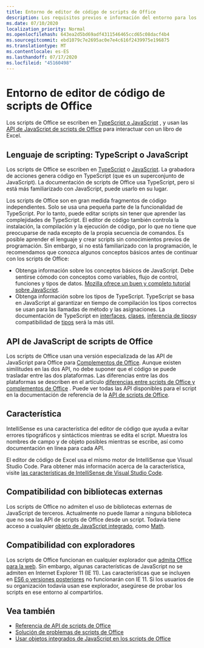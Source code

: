 ```yaml
---
title: Entorno de editor de código de scripts de Office
description: Los requisitos previos e información del entorno para los scripts de Office en Excel en la Web.
ms.date: 07/10/2020
localization_priority: Normal
ms.openlocfilehash: 643ea2d5bd69adf4311546465ccd65c08dacf4b4
ms.sourcegitcommit: ebd1079c7e2695ac0e7e4c616f2439975e196875
ms.translationtype: MT
ms.contentlocale: es-ES
ms.lasthandoff: 07/17/2020
ms.locfileid: "45160498"
---
```

# <a name="office-scripts-code-editor-environment"></a>Entorno de editor de código de scripts de Office

Los scripts de Office se escriben en [TypeScript o JavaScript](#scripting-language-typescript-or-javascript) , y usan las [API de JavaScript de scripts de Office](#office-scripts-javascript-api) para interactuar con un libro de Excel.

## <a name="scripting-language-typescript-or-javascript"></a>Lenguaje de scripting: TypeScript o JavaScript

Los scripts de Office se escriben en [TypeScript](https://www.typescriptlang.org/docs/home.html) o [JavaScript](https://developer.mozilla.org/docs/Web/JavaScript). La grabadora de acciones genera código en TypeScript (que es un superconjunto de JavaScript). La documentación de scripts de Office usa TypeScript, pero si está más familiarizado con JavaScript, puede usarlo en su lugar.

Los scripts de Office son en gran medida fragmentos de código independientes. Solo se usa una pequeña parte de la funcionalidad de TypeScript. Por lo tanto, puede editar scripts sin tener que aprender las complejidades de TypeScript. El editor de código también controla la instalación, la compilación y la ejecución de código, por lo que no tiene que preocuparse de nada excepto de la propia secuencia de comandos. Es posible aprender el lenguaje y crear scripts sin conocimientos previos de programación. Sin embargo, si no está familiarizado con la programación, le recomendamos que conozca algunos conceptos básicos antes de continuar con los scripts de Office:

- Obtenga información sobre los conceptos básicos de JavaScript. Debe sentirse cómodo con conceptos como variables, flujo de control, funciones y tipos de datos. [Mozilla ofrece un buen y completo tutorial sobre JavaScript](https://developer.mozilla.org/docs/Web/JavaScript/Guide/Introduction).
- Obtenga información sobre los tipos de TypeScript. TypeScript se basa en JavaScript al garantizar en tiempo de compilación los tipos correctos se usan para las llamadas de método y las asignaciones. La documentación de TypeScript en [interfaces](https://www.typescriptlang.org/docs/handbook/interfaces.html), [clases](https://www.typescriptlang.org/docs/handbook/classes.html), [inferencia de tipos](https://www.typescriptlang.org/docs/handbook/type-inference.html)y compatibilidad de [tipos](https://www.typescriptlang.org/docs/handbook/type-compatibility.html) será la más útil.

## <a name="office-scripts-javascript-api"></a>API de JavaScript de scripts de Office

Los scripts de Office usan una versión especializada de las API de JavaScript para Office para [Complementos de Office](/office/dev/add-ins/overview/index). Aunque existen similitudes en las dos API, no debe suponer que el código se puede trasladar entre las dos plataformas. Las diferencias entre las dos plataformas se describen en el artículo [diferencias entre scripts de Office y complementos de Office](../resources/add-ins-differences.md#apis) . Puede ver todas las API disponibles para el script en la documentación de referencia de la [API de scripts de Office](/javascript/api/office-scripts/overview).

## <a name="intellisense"></a>Característica

IntelliSense es una característica del editor de código que ayuda a evitar errores tipográficos y sintácticos mientras se edita el script. Muestra los nombres de campo y de objeto posibles mientras se escribe, así como documentación en línea para cada API.

El editor de código de Excel usa el mismo motor de IntelliSense que Visual Studio Code. Para obtener más información acerca de la característica, visite [las características de IntelliSense de Visual Studio Code](https://code.visualstudio.com/docs/editor/intellisense#_intellisense-features).

## <a name="external-library-support"></a>Compatibilidad con bibliotecas externas

Los scripts de Office no admiten el uso de bibliotecas externas de JavaScript de terceros. Actualmente no puede llamar a ninguna biblioteca que no sea las API de scripts de Office desde un script. Todavía tiene acceso a cualquier [objeto de JavaScript integrado](../develop/javascript-objects.md), como [Math](https://developer.mozilla.org/docs/Web/JavaScript/Reference/Global_Objects/Math).

## <a name="browser-support"></a>Compatibilidad con exploradores

Los scripts de Office funcionan en cualquier explorador que [admita Office para la web](https://support.microsoft.com/office/ad1303e0-a318-47aa-b409-d3a5eb44e452). Sin embargo, algunas características de JavaScript no se admiten en Internet Explorer 11 (IE 11). Las características que se incluyen en [ES6 o versiones posteriores](https://www.w3schools.com/Js/js_es6.asp) no funcionarán con IE 11. Si los usuarios de su organización todavía usan ese explorador, asegúrese de probar los scripts en ese entorno al compartirlos.

## <a name="see-also"></a>Vea también

- [Referencia de API de scripts de Office](/javascript/api/office-scripts/overview)
- [Solución de problemas de scripts de Office](../testing/troubleshooting.md)
- [Usar objetos integrados de JavaScript en los scripts de Office](../develop/javascript-objects.md)
